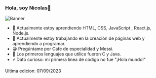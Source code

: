 ### Hola, soy Nicolas👋

![Banner](https://uploadnow.io/files/pcBPzDv](https://upnow-prod.ff45e40d1a1c8f7e7de4e976d0c9e555.r2.cloudflarestorage.com/4v33cxO2FZRvjtSd27maW6NLAxA3/76fa0edd-9dbd-4909-b446-e38d0dc70cb4?X-Amz-Algorithm=AWS4-HMAC-SHA256&X-Amz-Credential=cdd12e35bbd220303957dc5603a4cc8e%2F20230907%2Fauto%2Fs3%2Faws4_request&X-Amz-Date=20230907T221610Z&X-Amz-Expires=43200&X-Amz-Signature=885df34ce9611ed2da029d394bfb49fd775b682de2524e1411d864575bc916bf&X-Amz-SignedHeaders=host&response-content-disposition=attachment%3B%20filename%3D%22Nicolas.png%22)https://upnow-prod.ff45e40d1a1c8f7e7de4e976d0c9e555.r2.cloudflarestorage.com/4v33cxO2FZRvjtSd27maW6NLAxA3/76fa0edd-9dbd-4909-b446-e38d0dc70cb4?X-Amz-Algorithm=AWS4-HMAC-SHA256&X-Amz-Credential=cdd12e35bbd220303957dc5603a4cc8e%2F20230907%2Fauto%2Fs3%2Faws4_request&X-Amz-Date=20230907T221610Z&X-Amz-Expires=43200&X-Amz-Signature=885df34ce9611ed2da029d394bfb49fd775b682de2524e1411d864575bc916bf&X-Amz-SignedHeaders=host&response-content-disposition=attachment%3B%20filename%3D%22Nicolas.png%22)

- 🌱 Actualmente estoy aprendiendo HTML, CSS, JavaScript , React.js, Node.js.
- 🔭 Actualmente estoy trabajando en la creación de páginas web y aprendiendo a programar.
- 😀 Pregúntame por Cafe de especialidad y Messi.
- 💬 Los primeros lenguajes que utilice fueron C y Java.
- ⚡ Dato curioso: mi primera línea de código no fue "¡Hola mundo!"

Ultima edicion: 07/09/2023
